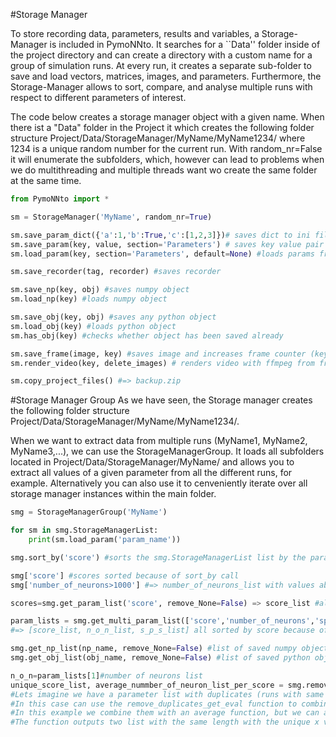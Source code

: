 #Storage Manager

To store recording data, parameters, results and variables, a Storage-Manager is included in PymoNNto.
It searches for a ``Data'' folder inside of the project directory and can create a directory with a custom name for a group of simulation runs.
At every run, it creates a separate sub-folder to save and load vectors, matrices, images, and parameters.
Furthermore, the Storage-Manager allows to sort, compare, and analyse multiple runs with respect to different parameters of interest.

The code below creates a storage manager object with a given name. When there ist a "Data" folder in the Project it which creates the following folder structure 
Project/Data/StorageManager/MyName/MyName1234/ where 1234 is a unique random number for the current run. With random_nr=False it will enumerate the subfolders, which, however can lead to problems when we do multithreading and multiple threads want wo create the same folder at the same time.

```python
from PymoNNto import *

sm = StorageManager('MyName', random_nr=True)

sm.save_param_dict({'a':1,'b':True,'c':[1,2,3]})# saves dict to ini file
sm.save_param(key, value, section='Parameters') # saves key value pair to ini file
sm.load_param(key, section='Parameters', default=None) #loads params from ini file

sm.save_recorder(tag, recorder) #saves recorder

sm.save_np(key, obj) #saves numpy object
sm.load_np(key) #loads numpy object

sm.save_obj(key, obj) #saves any python object
sm.load_obj(key) #loads python object
sm.has_obj(key) #checks whether object has been saved already

sm.save_frame(image, key) #saves image and increases frame counter (key1.png, key2.png, ...)
sm.render_video(key, delete_images) # renders video with ffmpeg from frames (key1.png, key2.png, ...)

sm.copy_project_files() #=> backup.zip

```

#Storage Manager Group
As we have seen, the Storage manager creates the following folder structure Project/Data/StorageManager/MyName/MyName1234/.

When we want to extract data from multiple runs (MyName1, MyName2, MyName3,...), we can use the StorageManagerGroup.
It loads all subfolders located in Project/Data/StorageManager/MyName/ and allows you to extract all values of a given parameter from all the different runs, for example.
Alternatively you can also use it to cenveniently iterate over all storage manager instances within the main folder.


```python
smg = StorageManagerGroup('MyName')

for sm in smg.StorageManagerList:
    print(sm.load_param('param_name'))

smg.sort_by('score') #sorts the smg.StorageManagerList list by the parameter "score" inside of the inividual ini files

smg['score'] #scores sorted because of sort_by call
smg['number_of_neurons>1000'] #=> number_of_neurons_list with values above 1000, sorted by score because of previous sort_by call

scores=smg.get_param_list('score', remove_None=False) => score_list #all (not finished) runs without score value have a "None" in the result list, which can be removed automatically. (sorted/sort_by)

param_lists = smg.get_multi_param_list(['score','number_of_neurons','spikes_per_second'], remove_None=False)
#=> [score_list, n_o_n_list, s_p_s_list] all sorted by score because of previous sort_by call

smg.get_np_list(np_name, remove_None=False) #list of saved numpy objects across runs
smg.get_obj_list(obj_name, remove_None=False) #list of saved python objects across runs

n_o_n=param_lists[1]#number of neurons list
unique_score_list, average_nummber_of_neuron_list_per_score = smg.remove_duplicates_get_eval(scores, n_o_n, evalstr='np.average(a)') 
#Lets imagine we have a parameter list with duplicates (runs with same score for example) which you can plot on an x axis and a list with corresponding values (number of neurons) for the y axis.
#In this case can use the remove_duplicates_get_eval function to combine all corresponding values with the same score.
#In this example we combine them with an average function, but we can also use np.std(a) for the standard deviation or other functions f(a).
#The function outputs two list with the same length with the unique x values(scores) and the corresponding y values(average number of neurons), which can then be used for plotting.
```